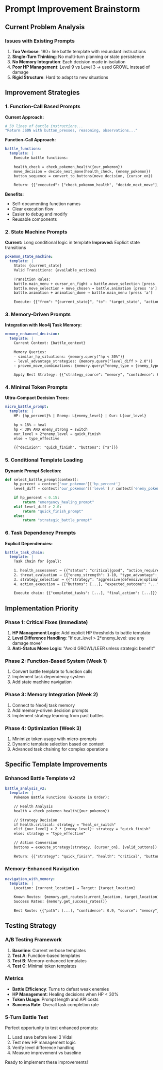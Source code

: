 # Prompt Improvement Brainstorm

## Current Problem Analysis

### Issues with Existing Prompts
1. **Too Verbose**: 180+ line battle template with redundant instructions
2. **Single-Turn Thinking**: No multi-turn planning or state persistence  
3. **No Memory Integration**: Each decision made in isolation
4. **Poor HP Management**: Level 9 vs Level 3 → used GROWL instead of damage
5. **Rigid Structure**: Hard to adapt to new situations

## Improvement Strategies

### 1. **Function-Call Based Prompts**

**Current Approach:**
```yaml
# 50 lines of battle instructions...
"Return JSON with button_presses, reasoning, observations..."
```

**Function-Call Approach:**
```yaml
battle_functions:
  template: |
    Execute battle functions:
    
    health_check = check_pokemon_health({our_pokemon})
    move_decision = decide_next_move(health_check, {enemy_pokemon})
    button_sequence = convert_to_buttons(move_decision, {cursor_on})
    
    Return: {{"executed": ["check_pokemon_health", "decide_next_move"], "output": button_sequence}}
```

**Benefits:**
- Self-documenting function names
- Clear execution flow
- Easier to debug and modify
- Reusable components

### 2. **State Machine Prompts**

**Current:** Long conditional logic in template
**Improved:** Explicit state transitions

```yaml
pokemon_state_machine:
  template: |
    State: {current_state}
    Valid Transitions: {available_actions}
    
    Transition Rules:
    battle.main_menu + cursor_on_fight → battle.move_selection [press 'a']
    battle.move_selection + move_chosen → battle.animation [press 'a'] 
    battle.animation + animation_done → battle.main_menu [press 'a']
    
    Execute: {{"from": "{current_state}", "to": "target_state", "action": ["a"]}}
```

### 3. **Memory-Driven Prompts**

**Integration with Neo4j Task Memory:**
```yaml
memory_enhanced_decision:
  template: |
    Current Context: {battle_context}
    
    Memory Queries:
    - similar_hp_situations: {memory.query("hp < 30%")}  
    - level_advantage_strategies: {memory.query("level_diff > 2.0")}
    - proven_move_combinations: {memory.query("enemy_type = {enemy_type}")}
    
    Apply Best Strategy: {{"strategy_source": "memory", "confidence": 0.95}}
```

### 4. **Minimal Token Prompts**

**Ultra-Compact Decision Trees:**
```yaml
micro_battle_prompt:
  template: |
    HP: {hp_percent}% | Enemy: L{enemy_level} | Our: L{our_level}
    
    hp < 15% → heal
    hp < 30% AND enemy_strong → switch  
    our_level > 2*enemy_level → quick_finish
    else → type_effective
    
    {{"decision": "quick_finish", "buttons": ["a"]}}
```

### 5. **Conditional Template Loading**

**Dynamic Prompt Selection:**
```python
def select_battle_prompt(context):
    hp_percent = context['our_pokemon']['hp_percent']
    level_diff = context['our_pokemon']['level'] / context['enemy_pokemon']['level']
    
    if hp_percent < 0.15:
        return "emergency_healing_prompt"
    elif level_diff > 2.0:
        return "quick_finish_prompt"  
    else:
        return "strategic_battle_prompt"
```

### 6. **Task Dependency Prompts**

**Explicit Dependencies:**
```yaml
battle_task_chain:
  template: |
    Task Chain for {goal}:
    
    1. health_assessment → {{"status": "critical|good", "action_required": bool}}
    2. threat_evaluation → {{"enemy_strength": 1-10, "type_advantage": "us|them|neutral"}}  
    3. strategy_selection → {{"strategy": "aggressive|defensive|optimal"}}
    4. action_execution → {{"buttons": [...], "expected_outcome": "..."}}
    
    Execute chain: {{"completed_tasks": [...], "final_action": [...]}}
```

## Implementation Priority

### Phase 1: Critical Fixes (Immediate)
1. **HP Management Logic**: Add explicit HP thresholds to battle template
2. **Level Difference Handling**: "If our_level > 2*enemy_level: use any damage move"
3. **Anti-Status Move Logic**: "Avoid GROWL/LEER unless strategic benefit"

### Phase 2: Function-Based System (Week 1)
1. Convert battle template to function calls
2. Implement task dependency system  
3. Add state machine navigation

### Phase 3: Memory Integration (Week 2)
1. Connect to Neo4j task memory
2. Add memory-driven decision prompts
3. Implement strategy learning from past battles

### Phase 4: Optimization (Week 3)
1. Minimize token usage with micro-prompts
2. Dynamic template selection based on context
3. Advanced task chaining for complex operations

## Specific Template Improvements

### Enhanced Battle Template v2
```yaml
battle_analysis_v2:
  template: |
    Pokemon Battle Functions (Execute in Order):
    
    // Health Analysis
    health = check_pokemon_health({our_pokemon})
    
    // Strategy Decision  
    if health.critical: strategy = "heal_or_switch"
    elif {our_level} > 2 * {enemy_level}: strategy = "quick_finish" 
    else: strategy = "type_effective"
    
    // Action Conversion
    buttons = execute_strategy(strategy, {cursor_on}, {valid_buttons})
    
    Return: {{"strategy": "quick_finish", "health": "critical", "buttons": ["a"]}}
```

### Memory-Enhanced Navigation
```yaml
navigation_with_memory:
  template: |
    Location: {current_location} → Target: {target_location}
    
    Known Routes: {memory.get_routes(current_location, target_location)}
    Success Rates: {memory.get_success_rates()}
    
    Best Route: {{"path": [...], "confidence": 0.9, "source": "memory"}}
```

## Testing Strategy

### A/B Testing Framework
1. **Baseline**: Current verbose templates
2. **Test A**: Function-based templates  
3. **Test B**: Memory-enhanced templates
4. **Test C**: Minimal token templates

### Metrics
- **Battle Efficiency**: Turns to defeat weak enemies
- **HP Management**: Healing decisions when HP < 30%
- **Token Usage**: Prompt length and API costs
- **Success Rate**: Overall task completion rate

### 5-Turn Battle Test
Perfect opportunity to test enhanced prompts:
1. Load save before level 3 Vidal
2. Test new HP management logic
3. Verify level difference handling
4. Measure improvement vs baseline

Ready to implement these improvements!